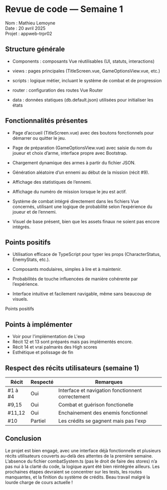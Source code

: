 # Revue de code — Semaine 1

Nom : Mathieu Lemoyne  
Date : 20 avril 2025  
Projet : appweb-trpr02

## Structure générale

- Components : composants Vue réutilisables (UI, statuts, interactions)

- views : pages principales (TitleScreen.vue, GameOptionsView.vue, etc.)

- scripts : logique métier, incluant le système de combat et de progression

- router : configuration des routes Vue Router

- data : données statiques (db.default.json) utilisées pour initialiser les états

## Fonctionnalités présentes

- Page d’accueil (TitleScreen.vue) avec des boutons fonctionnels pour démarrer ou quitter le jeu.

- Page de préparation (GameOptionsView.vue) avec saisie du nom du joueur et choix d’arme, interface propre avec Bootstrap.

- Chargement dynamique des armes à partir du fichier JSON.

- Génération aléatoire d’un ennemi au début de la mission (récit #9).

- Affichage des statistiques de l’ennemi.

- Affichage du numéro de mission lorsque le jeu est actif.

- Système de combat intégré directement dans les fichiers Vue concernés, utilisant une logique de probabilité selon l’expérience du joueur et de l’ennemi.

- Visuel de base présent, bien que les assets finaux ne soient pas encore intégrés.

## Points positifs

- Utilisation efficace de TypeScript pour typer les props (CharacterStatus, EnemyStats, etc.).

- Composants modulaires, simples à lire et à maintenir.

- Probabilités de touche influencées de manière cohérente par l’expérience.

- Interface intuitive et facilement navigable, même sans beaucoup de visuels.

Points positifs

## Points à implémenter

- Voir pour l'implémentation de L'exp
- Récit 12 et 13 sont préparés mais pas implémentés encore.
- Récit 14 et vrai palmarès des High scores
- Esthétique et polissage de fin

## Respect des récits utilisateurs (semaine 1)

| Récit   | Respecté | Remarques                                         |
| ------- | -------- | ------------------------------------------------- |
| #1 à #4 | Oui      | Interface et navigation fonctionnent correctement |
| #9,15   | Oui      | Combat et guérison fonctionelle                   |
| #11,12  | Oui      | Enchainement des enemis fonctionnel               |
| #10     | Partiel  | Les crédits se gagnent mais pas l'exp             |

## Conclusion

Le projet est bien engagé, avec une interface déjà fonctionnelle et plusieurs récits utilisateurs couverts au-delà des attentes de la première semaine. L’absence du fichier combatSystem.ts (pas le droit de faire des stores) n’a pas nui à la clarté du code, la logique ayant été bien réintégrée ailleurs. Les prochaines étapes devraient se concentrer sur les tests, les routes manquantes, et la finition du système de crédits. Beau travail malgré la lourde charge de cours actuelle !
